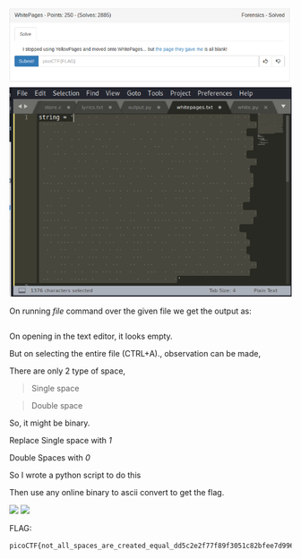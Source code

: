 ![](./images/logo_1.png)
![](./images/given_file.png)

On running *file* command over the given file we get the output as:
```
```

On opening in the text editor, it looks empty.

But on selecting the entire file (CTRL+A)., observation can be made,

There are only 2 type of space,

> Single space

> Double space

So, it might be binary.

Replace Single space with *1*

Double Spaces with *0*

So I wrote a python script to do this

Then use any online binary to ascii convert to get the flag.


![](./images/logo.png)
![](./images/img2.png)





FLAG:
```
picoCTF{not_all_spaces_are_created_equal_dd5c2e2f77f89f3051c82bfee7d996ef}
```
